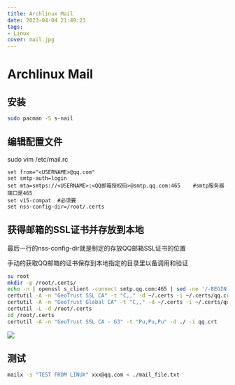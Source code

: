 ```yaml
---
title: Archlinux Mail
date: 2023-04-04 21:49:23
tags: 
- Linux
cover: mail.jpg
---
```


# Archlinux Mail

## 安装

```bash
sudo pacman -S s-nail
```

## 编辑配置文件

sudo vim /etc/mail.rc
```
set from="<USERNAME>@qq.com"
set smtp-auth=login
set mta=smtps://<USERNAME>:<QQ邮箱授权码>@smtp.qq.com:465	#smtp服务器端口是465
set v15-compat	#必须要
set nss-config-dir=/root/.certs
```

## 获得邮箱的SSL证书并存放到本地

最后一行的nss-config-dir就是制定的存放QQ邮箱SSL证书的位置

手动的获取QQ邮箱的证书保存到本地指定的目录里以备调用和验证

```bash
su root
mkdir -p /root/.certs/
echo -n | openssl s_client -connect smtp.qq.com:465 | sed -ne '/-BEGIN CERTIFICATE-/,/-END CERTIFICATE-/p' > ~/.certs/qq.crt
certutil -A -n "GeoTrust SSL CA" -t "C,," -d ~/.certs -i ~/.certs/qq.crt
certutil -A -n "GeoTrust Global CA" -t "C,," -d ~/.certs -i ~/.certs/qq.crt
certutil -L -d /root/.certs
cd /root/.certs
certutil -A -n "GeoTrust SSL CA - G3" -t "Pu,Pu,Pu" -d ./ -i qq.crt
```
![](2023-04-04_21-56.png)

## 测试

```bash
mailx -s "TEST FROM LINUX" xxx@qq.com < ./mail_file.txt
```